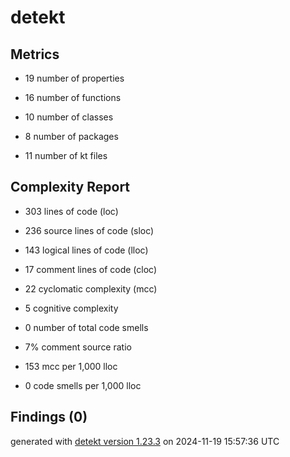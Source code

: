 # detekt

## Metrics

* 19 number of properties

* 16 number of functions

* 10 number of classes

* 8 number of packages

* 11 number of kt files

## Complexity Report

* 303 lines of code (loc)

* 236 source lines of code (sloc)

* 143 logical lines of code (lloc)

* 17 comment lines of code (cloc)

* 22 cyclomatic complexity (mcc)

* 5 cognitive complexity

* 0 number of total code smells

* 7% comment source ratio

* 153 mcc per 1,000 lloc

* 0 code smells per 1,000 lloc

## Findings (0)

generated with [detekt version 1.23.3](https://detekt.dev/) on 2024-11-19 15:57:36 UTC
